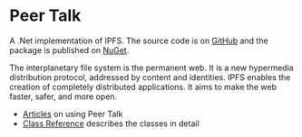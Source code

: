 # Peer Talk

A .Net implementation of IPFS. 
The source code is on [GitHub](https://github.com/richardschneider/peer-talk) and the 
package is published on [NuGet](https://www.nuget.org/packages/Ipfs.PeerTalk).

The interplanetary file system is the permanent web. It is a new hypermedia distribution protocol, addressed by content and identities. IPFS enables the creation of completely distributed applications. It aims to make the web faster, safer, and more open.

- [Articles](articles/intro.md) on using Peer Talk
- [Class Reference](api/PeerTalk.yml) describes the classes in detail

